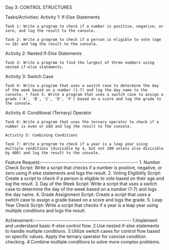 Day 3: CONTROL STRUCTURES 

Tasks/Activities:
Activity 1: If-Else Statements

    Task 1: Write a program to check if a number is positive, negative, or zero, and log the result to the console.

    Task 2: Write a program to check if a person is eligible to vote (age >= 18) and log the result to the console.

Activity 2: Nested If-Else Statements

    Task 3: Write a program to find the largest of three numbers using nested if-else statements.

Activity 3: Switch Case

    Task 4: Write a program that uses a switch case to determine the day of the week based on a number (1-7) and log the day name to the console. • Task 5: Write a program that uses a switch case to assign a grade ('A', 'B', 'C', 'D', 'F') based on a score and log the grade to the console.

Activity 4: Conditional (Ternary) Operator

    Task 6: Write a program that uses the ternary operator to check if a number is even or odd and log the result to the console.

    Activity 5: Combining Conditions

    Task 7: Write a program to check if a year is a leap year using multiple conditions (divisible by 4, but not 100 unless also divisible by 400) and log the result to the console.

Feature Request:------------------------------------------------
    1. Number Check Script: Write a script that checks if a number is positive, negative, or zero using if-else statements and logs the result.
    2. Voting Eligibility Script: Create a script to check if a person is eligible to vote based on their age and log the result. 
    3. Day of the Week Script: Write a script that uses a switch case to determine the day of the week based on a number (1-7) and logs the day name.
    4. Grade Assignment Script: Create a script that uses a switch case to assign a grade based on a score and logs the grade. 
    5. Leap Year Check Script: Write a script that checks if a year is a leap year using multiple conditions and logs the result.

Achievement:------------------------------------------------
    1.Implement and understand basic if-else control flow.
    2.Use nested if-else statements to handle multiple conditions.
    3.Utilize switch cases for control flow based on specific values. Apply the ternary operator for concise condition checking.
    4.Combine multiple conditions to solve more complex problems.